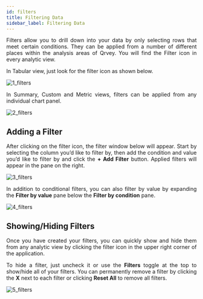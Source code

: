 ```yaml
---
id: filters
title: Filtering Data
sidebar_label: Filtering Data
---
```


<div style="text-align: justify">

Filters allow you to drill down into your data by only selecting rows that meet certain conditions. They can be applied from a number of different places within the analysis areas of Qrvey.  You will find the Filter icon in every analytic view.  

In Tabular view, just look for the filter icon as shown below. 

![1_filters](https://s3.amazonaws.com/cdn.qrvey.com/documentation_assets/ui-docs/dataviews/3.4.3.1_filters/1_filters.png#thumbnail-60)

In Summary, Custom and Metric views, filters can be applied from any individual chart panel. 

![2_filters](https://s3.amazonaws.com/cdn.qrvey.com/documentation_assets/ui-docs/dataviews/3.4.3.1_filters/2_filters.png#thumbnail-60)


## Adding a Filter
After clicking on the filter icon, the filter window below will appear.  Start by selecting the column you’d like to filter by, then add the condition and value you’d like to filter by and click the **+ Add Filter** button. Applied filters will appear in the pane on the right. 

![3_filters](https://s3.amazonaws.com/cdn.qrvey.com/documentation_assets/ui-docs/dataviews/3.4.3.1_filters/3_filters.png#thumbnail)

In addition to conditional filters, you can also filter by value by expanding the **Filter by value** pane below the **Filter by condition** pane. 

![4_filters](https://s3.amazonaws.com/cdn.qrvey.com/documentation_assets/ui-docs/dataviews/3.4.3.1_filters/4_filters.png#thumbnail)

## Showing/Hiding Filters
Once you have created your filters, you can quickly show and hide them from any analytic view by clicking the filter icon in the upper right corner of the application. 

To hide a filter, just uncheck it or use the **Filters** toggle at the top to show/hide all of your filters. You can permanently remove a filter by clicking the **X** next to each filter or clicking **Reset All** to remove all filters. 

![5_filters](https://s3.amazonaws.com/cdn.qrvey.com/documentation_assets/ui-docs/dataviews/3.4.3.1_filters/5_filters.png#thumbnail-80)